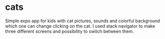 # cats
Simple expo app for kids with cat pictures, sounds and colorful background which one can change clicking on the cat.
I used stack navigator to make three different screens and possibility to switch between them.
